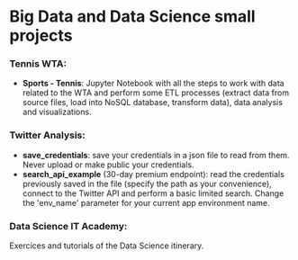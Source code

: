 # Big Data and Data Science small projects

### Tennis WTA:
- **Sports - Tennis**: Jupyter Notebook with all the steps to work with data related to the WTA and perform some ETL processes (extract data from source files, load into NoSQL database, transform data), data analysis and visualizations.

### Twitter Analysis:
- **save_credentials**: save your credentials in a json file to read from them. Never upload or make public your credentials.
- **search_api_example** (30-day premium endpoint): read the credentials previously saved in the file (specify the path as your convenience), connect to the Twitter API and perform a basic limited search. Change the 'env_name' parameter for your current app environment name.

### Data Science IT Academy:
Exercices and tutorials of the Data Science itinerary.
